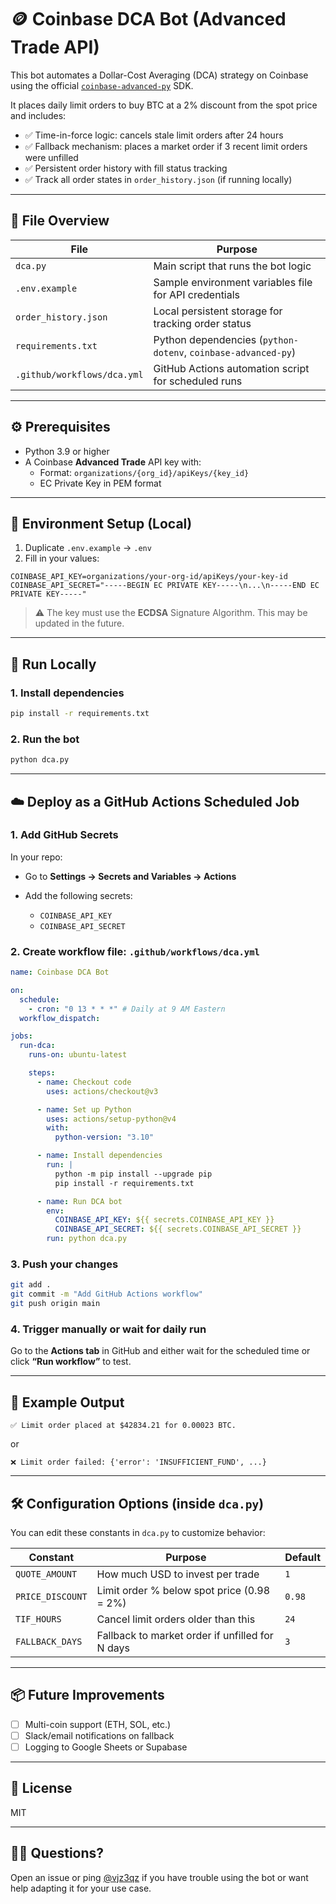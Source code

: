 # 🪙 Coinbase DCA Bot (Advanced Trade API)

This bot automates a Dollar-Cost Averaging (DCA) strategy on Coinbase using the official [`coinbase-advanced-py`](https://pypi.org/project/coinbase-advanced-py/) SDK.

It places daily limit orders to buy BTC at a 2% discount from the spot price and includes:

- ✅ Time-in-force logic: cancels stale limit orders after 24 hours
- ✅ Fallback mechanism: places a market order if 3 recent limit orders were unfilled
- ✅ Persistent order history with fill status tracking
- ✅ Track all order states in `order_history.json` (if running locally)

---

## 📁 File Overview

| File                        | Purpose                                                       |
| --------------------------- | ------------------------------------------------------------- |
| `dca.py`                    | Main script that runs the bot logic                           |
| `.env.example`              | Sample environment variables file for API credentials         |
| `order_history.json`        | Local persistent storage for tracking order status            |
| `requirements.txt`          | Python dependencies (`python-dotenv`, `coinbase-advanced-py`) |
| `.github/workflows/dca.yml` | GitHub Actions automation script for scheduled runs           |

---

## ⚙️ Prerequisites

- Python 3.9 or higher
- A Coinbase **Advanced Trade** API key with:
  - Format: `organizations/{org_id}/apiKeys/{key_id}`
  - EC Private Key in PEM format

---

## 🔐 Environment Setup (Local)

1. Duplicate `.env.example` → `.env`
2. Fill in your values:

```env
COINBASE_API_KEY=organizations/your-org-id/apiKeys/your-key-id
COINBASE_API_SECRET="-----BEGIN EC PRIVATE KEY-----\n...\n-----END EC PRIVATE KEY-----"
```

> ⚠️ The key must use the **ECDSA** Signature Algorithm. This may be updated in the future.

---

## 🚀 Run Locally

### 1. Install dependencies

```bash
pip install -r requirements.txt
```

### 2. Run the bot

```bash
python dca.py
```

---

## ☁️ Deploy as a GitHub Actions Scheduled Job

### 1. Add GitHub Secrets

In your repo:

- Go to **Settings → Secrets and Variables → Actions**
- Add the following secrets:

  - `COINBASE_API_KEY`
  - `COINBASE_API_SECRET`

### 2. Create workflow file: `.github/workflows/dca.yml`

```yaml
name: Coinbase DCA Bot

on:
  schedule:
    - cron: "0 13 * * *" # Daily at 9 AM Eastern
  workflow_dispatch:

jobs:
  run-dca:
    runs-on: ubuntu-latest

    steps:
      - name: Checkout code
        uses: actions/checkout@v3

      - name: Set up Python
        uses: actions/setup-python@v4
        with:
          python-version: "3.10"

      - name: Install dependencies
        run: |
          python -m pip install --upgrade pip
          pip install -r requirements.txt

      - name: Run DCA bot
        env:
          COINBASE_API_KEY: ${{ secrets.COINBASE_API_KEY }}
          COINBASE_API_SECRET: ${{ secrets.COINBASE_API_SECRET }}
        run: python dca.py
```

### 3. Push your changes

```bash
git add .
git commit -m "Add GitHub Actions workflow"
git push origin main
```

### 4. Trigger manually or wait for daily run

Go to the **Actions tab** in GitHub and either wait for the scheduled time or click **“Run workflow”** to test.

---

## 🧪 Example Output

```
✅ Limit order placed at $42834.21 for 0.00023 BTC.
```

or

```
❌ Limit order failed: {'error': 'INSUFFICIENT_FUND', ...}
```

---

## 🛠 Configuration Options (inside `dca.py`)

You can edit these constants in `dca.py` to customize behavior:

| Constant         | Purpose                                         | Default |
| ---------------- | ----------------------------------------------- | ------- |
| `QUOTE_AMOUNT`   | How much USD to invest per trade                | `1`     |
| `PRICE_DISCOUNT` | Limit order % below spot price (0.98 = 2%)      | `0.98`  |
| `TIF_HOURS`      | Cancel limit orders older than this             | `24`    |
| `FALLBACK_DAYS`  | Fallback to market order if unfilled for N days | `3`     |

---

## 📦 Future Improvements

- [ ] Multi-coin support (ETH, SOL, etc.)
- [ ] Slack/email notifications on fallback
- [ ] Logging to Google Sheets or Supabase

---

## 📄 License

MIT

---

## 🙋‍♂️ Questions?

Open an issue or ping [@vjz3qz](https://github.com/vjz3qz) if you have trouble using the bot or want help adapting it for your use case.
